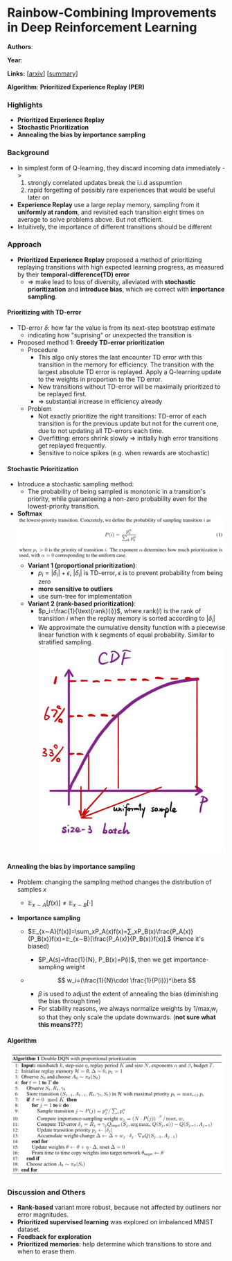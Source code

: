 # Rainbow-Combining Improvements in Deep Reinforcement Learning

**Authors**: 

**Year**: 

**Links:** [[arxiv](https://arxiv.org/abs/1511.05952)] [[summary](https://github.com/kmdanielduan/Key-Paper-Summary-in-DRL/blob/master/01.%20Model-Free%20RL/%5B005%5D%20Prioritized%20Experience%20Replay.md)]

**Algorithm**: **Prioritized Experience Replay (PER)**

### Highlights

- **Prioritized Experience Replay**
- **Stochastic Prioritization**
- **Annealing the bias by importance sampling**

### Background

- In simplest form of Q-learning, they discard incoming data immediately ->
  1. strongly correlated updates break the i.i.d asspumtion
  2. rapid forgetting of possibly rare experiences that would be useful later on
- **Experience Replay** use a large replay memory, sampling from it **uniformly at random**, and revisited each transition eight times on average to solve problems above. But not efficient.
- Intuitively, the importance of different transitions should be different

### Approach

- **Prioritized Experience Replay** proposed a method of prioritizing replaying transitions with high expected learning progress, as measured by their **temporal-difference(TD) error** 
  - => make lead to loss of diversity, alleviated with **stochastic prioritization** and **introduce bias**, which we correct with **importance sampling**.

#### Prioritizing with TD-error

- TD-error $\delta$: how far the value is from its next-step bootstrap estimate
  - indicating how "suprising" or unexpected the transition is
- Proposed method 1: **Greedy TD-error prioritization**
  - Procedure
    - This algo only stores the last encounter TD error with this transition in the memory for efficiency. The transition with the largest absolute TD error is replayed. Apply a Q-learning update to the weights in proportion to the TD error.
    - New transitions without TD-error will be maximally prioritized to be replayed first.
    - => substantial increase in efficiency already
  - Problem
    - Not exactly prioritize the right transitions: TD-error of each transition is for the previous update but not for the current one, due to not updating all TD-errors each time.
    - Overfitting: errors shrink slowly => initially high error transitions get replayed frequently.
    - Sensitive to noice spikes (e.g. when rewards are stochastic)

#### Stochastic Prioritization

- Introduce a stochastic sampling method:
  - The probability of being sampled is monotonic in a transition's priority, while guaranteeing a non-zero probability even for the lowest-priority transition.
- **Softmax**![005-1](assets/005-1.png)
  - **Variant 1 (proportional prioritization)**: 
    - $p_i=|\delta_i|+\epsilon$, $|\delta_i|$ is TD-error, $\epsilon$ is to prevent probability from being zero
    - **more sensitive to outliers**
    - use sum-tree for implementation
  - **Variant 2 (rank-based prioritization)**: 
    - $p_i=\frac{1}{\text{rank}(i)}$, where $\text{rank}(i)$ is the rank of transition $i$ when the replay memory is sorted according to $|\delta_i|$
    - We approximate the cumulative density function with a piecewise linear function with k segments of equal probability. Similar to stratified sampling.![8901564215021_.pic](assets/8901564215021_.pic.jpg)

#### Annealing the bias by importance sampling

- Problem: changing the sampling method changes the distribution of samples $x$

  - $\mathbb{E}_{x\sim A}[f(x)] \ne \mathbb{E}_{x\sim B}[\cdot]$

- **Importance sampling**

  - $𝔼_{x∼A}[f(x)]=\sum_xP_A(x)f(x)=∑_xP_B(x)\frac{P_A(x)}{P_B(x)}f(x)=𝔼_{x∼B}[\frac{P_A(x)}{P_B(x)}f(x)].$ (Hence it's biased)

    - $P_A(s)=\frac{1}{N}, P_B(x)=P(i)$, then we get importance-sampling weight

  - $$
    w_i=(\frac{1}{N}\cdot \frac{1}{P(i)})^\beta
    $$

    - $\beta$ is used to adjust the extent of annealing the bias (diminishing the bias through time)
    - For stability reasons, we always normalize weights by $1/ \max_i w_i$ so
      that they only scale the update downwards. (**not sure what this means???**)

#### Algorithm

![005-2](assets/005-2.png)

### Discussion and Others

- **Rank-based** variant more robust, because not affected by outliners nor error magnitudes.
- **Prioritized supervised learning** was explored on imbalanced MNIST dataset.
- **Feedback for exploration**
- **Prioritized memories**: help determine which transitions to store and when to erase them.
